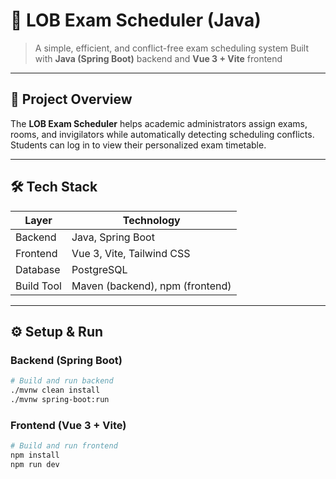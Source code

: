 # 📝 LOB Exam Scheduler (Java)

> A simple, efficient, and conflict-free exam scheduling system
> Built with **Java (Spring Boot)** backend and **Vue 3 + Vite** frontend

---

## 🚀 Project Overview

The **LOB Exam Scheduler** helps academic administrators assign exams, rooms, and invigilators while automatically detecting scheduling conflicts.
Students can log in to view their personalized exam timetable.

---

## 🛠️ Tech Stack

| Layer      | Technology                      |
| ---------- | ------------------------------- |
| Backend    | Java, Spring Boot               |
| Frontend   | Vue 3, Vite, Tailwind CSS       |
| Database   | PostgreSQL                      |
| Build Tool | Maven (backend), npm (frontend) |

---

## ⚙️ Setup & Run

### Backend (Spring Boot)

```bash
# Build and run backend
./mvnw clean install
./mvnw spring-boot:run
```

### Frontend (Vue 3 + Vite)

```bash
# Build and run frontend
npm install
npm run dev
```